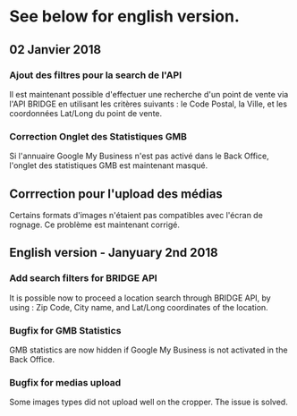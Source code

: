 See below for english version.
===

02 Janvier 2018
-----


### Ajout des filtres pour la search de l'API
Il est maintenant possible d'effectuer une recherche d'un point de vente via l'API BRIDGE en utilisant les critères suivants : le Code Postal, la Ville, et les coordonnées Lat/Long du point de vente.

### Correction Onglet des Statistiques GMB
Si l'annuaire Google My Business n'est pas activé dans le Back Office, l'onglet des statistiques GMB est maintenant masqué.

## Corrrection pour l'upload des médias
Certains formats d'images n'étaient pas compatibles avec l'écran de rognage. Ce problème est maintenant corrigé.


English version - Janyuary 2nd 2018
---

### Add search filters for BRIDGE API
It is possible now to proceed a location search through BRIDGE API, by using : Zip Code, City name, and Lat/Long coordinates of the location.

### Bugfix for GMB Statistics
GMB statistics are now hidden if Google My Business is not activated in the Back Office.

### Bugfix for medias upload
Some images types did not upload well on the cropper. The issue is solved.

